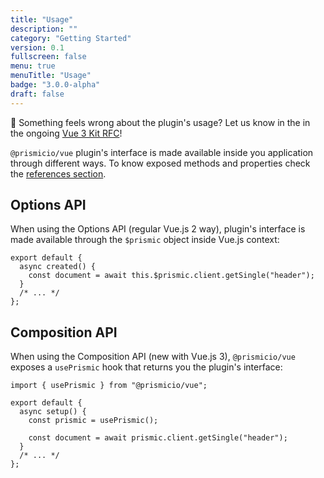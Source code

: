 ```yaml
---
title: "Usage"
description: ""
category: "Getting Started"
version: 0.1
fullscreen: false
menu: true
menuTitle: "Usage"
badge: "3.0.0-alpha"
draft: false
---
```


<d-alert type="info">

🤔 Something feels wrong about the plugin's usage? Let us know in the in the ongoing [Vue 3 Kit RFC](https://github.com/prismicio/prismic-vue/issues/46)!

</d-alert>

`@prismicio/vue` plugin's interface is made available inside you application through different ways. To know exposed methods and properties check the [references section](./references#exposed-interface).

## Options API

When using the Options API (regular Vue.js 2 way), plugin's interface is made available through the `$prismic` object inside Vue.js context:

```javascript[src/component/AppHeader.vue]
export default {
  async created() {
    const document = await this.$prismic.client.getSingle("header");
  }
  /* ... */
};
```

## Composition API

When using the Composition API (new with Vue.js 3), `@prismicio/vue` exposes a `usePrismic` hook that returns you the plugin's interface:

```javascript[src/component/AppHeader.vue]
import { usePrismic } from "@prismicio/vue";

export default {
  async setup() {
    const prismic = usePrismic();

    const document = await prismic.client.getSingle("header");
  }
  /* ... */
};
```
